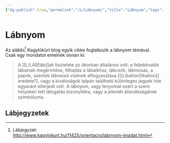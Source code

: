 ```yaml
---
{"dg-publish":true,"permalink":"/L/Lábnyom/","title":"Lábnyom","tags":["dg_uploaded"],"created":"2023-11-26T11:44","updated":"2023-11-26T11:44"}
---
```



# Lábnyom

Az alábbi[^1] Kagylókürt blog egyik cikke foglalkozik a lábnyom témával.  
Csak egy mondatot emelnék onnan ki:  
> A [[L/LÁB\|láb]]ak tisztelete az ókorban általános volt: a feljebbvalók lábainak megérintése, főhajtás a lábaikhoz, lábcsók, lábmosás, a papok, szentek lábmosó vizének elfogyasztása \[[[Libation\|libation]] eredete?\], vagy a kiválóságok talpán található különleges jegyek hite egyaránt elterjedt volt. A lábnyom, vagy lenyomat ezért a szent helyeken tett látogatás bizonyítéka, vagy a jelenlét állandóságának szimbóluma.  

## Lábjegyzetek

[^1]: Lábjegyzet:  
http://www.kagylokurt.hu/11425/orientacio/labnyom-imadat.html  